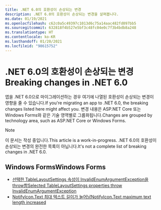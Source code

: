 ```yaml
---
title: .NET 6.0의 호환성이 손상되는 변경
description: .NET 6.0의 호환성이 손상되는 변경을 살펴봅니다.
ms.date: 01/19/2021
ms.openlocfilehash: c62c0a5c49397c1013d6c75a14aac482fd097bb5
ms.sourcegitcommit: 632818f4b527e5bf3c48fc04e0c7f3b4bdb8a248
ms.translationtype: HT
ms.contentlocale: ko-KR
ms.lasthandoff: 01/20/2021
ms.locfileid: "98615752"
---
```

# <a name="breaking-changes-in-net-60"></a><span data-ttu-id="17e9d-103">.NET 6.0의 호환성이 손상되는 변경</span><span class="sxs-lookup"><span data-stu-id="17e9d-103">Breaking changes in .NET 6.0</span></span>

<span data-ttu-id="17e9d-104">앱을 .NET 6.0으로 마이그레이션하는 경우 여기에 나열된 호환성이 손상되는 변경이 영향을 줄 수 있습니다.</span><span class="sxs-lookup"><span data-stu-id="17e9d-104">If you're migrating an app to .NET 6.0, the breaking changes listed here might affect you.</span></span> <span data-ttu-id="17e9d-105">변경 내용은 ASP.NET Core 또는 Windows Forms와 같은 기술 영역별로 그룹화됩니다.</span><span class="sxs-lookup"><span data-stu-id="17e9d-105">Changes are grouped by technology area, such as ASP.NET Core or Windows Forms.</span></span>

> [!NOTE]
> <span data-ttu-id="17e9d-106">이 문서는 작성 중입니다.</span><span class="sxs-lookup"><span data-stu-id="17e9d-106">This article is a work-in-progress.</span></span> <span data-ttu-id="17e9d-107">.NET 6.0의 호환성이 손상되는 변경의 완전한 목록이 아닙니다.</span><span class="sxs-lookup"><span data-stu-id="17e9d-107">It's not a complete list of breaking changes in .NET 6.0.</span></span>

## <a name="windows-forms"></a><span data-ttu-id="17e9d-108">Windows Forms</span><span class="sxs-lookup"><span data-stu-id="17e9d-108">Windows Forms</span></span>

- [<span data-ttu-id="17e9d-109">선택한 TableLayoutSettings 속성이 InvalidEnumArgumentException을 throw함</span><span class="sxs-lookup"><span data-stu-id="17e9d-109">Selected TableLayoutSettings properties throw InvalidEnumArgumentException</span></span>](windows-forms/6.0/tablelayoutsettings-apis-throw-invalidenumargumentexception.md)
- [<span data-ttu-id="17e9d-110">NotifyIcon.Text 최대 텍스트 길이가 늘어남</span><span class="sxs-lookup"><span data-stu-id="17e9d-110">NotifyIcon.Text maximum text length increased</span></span>](windows-forms/6.0/notifyicon-text-max-text-length-increased.md)
